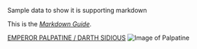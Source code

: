 Sample data to show it is supporting markdown 

This is the *[Markdown Guide](https://www.markdownguide.org)*.

[EMPEROR PALPATINE / DARTH SIDIOUS](https://www.starwars.com/databank/emperor-palpatine-darth-sidious)
![Image of Palpatine](https://static.wikia.nocookie.net/starwars/images/d/d8/Emperor_Sidious.png)
